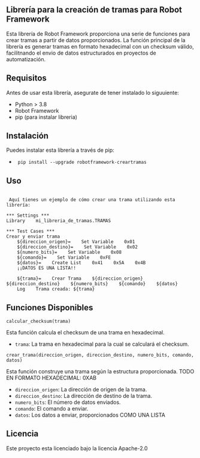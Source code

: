 ## Librería para la creación de tramas para Robot Framework

Esta librería de Robot Framework proporciona una serie de funciones para crear tramas a partir de datos proporcionados. La función principal de la librería es generar tramas en formato  hexadecimal con un checksum válido, facilitnando el envio de datos estructurados en proyectos de automatización.

## Requisitos

Antes de usar esta librería, asegurate de tener instalado lo siguuiente:
- Python > 3.8
- Robot Framework
- pip (para instalar libreria)

## Instalación
Puedes instalar esta librería a través de pip:
* ` pip install --upgrade robotframework-creartramas`

## Uso 

``` RobotFramework

 Aquí tienes un ejemplo de cómo crear una trama utilizando esta librería:

*** Settings ***
Library    mi_libreria_de_tramas.TRAMAS

*** Test Cases ***
Crear y enviar trama
    ${direccion_origen}=    Set Variable    0x01
    ${direccion_destino}=    Set Variable    0x02
    ${numero_bits}=    Set Variable    0x08
    ${comando}=    Set Variable    0xFE
    ${datos}=    Create List    0x41    0x5A    0x4B
    ¡¡DATOS ES UNA LISTA!!

    ${trama}=    Crear Trama    ${direccion_origen}    ${direccion_destino}    ${numero_bits}    ${comando}    ${datos}
    Log    Trama creada: ${trama}
```

## Funciones Disponibles

`calcular_checksum(trama)`

Esta función calcula el checksum de una trama en hexadecimal.

- `trama`: La trama en hexadecimal para la cual se calculará el checksum.


`crear_trama(direccion_origen, direccion_destino, numero_bits, comando, datos)`

Esta función construye una trama según la estructura proporcionada.
TODO EN FORMATO HEXADECIMAL: 0XAB   

- `direccion_origen`: La dirección de origen de la trama.
- `direccion_destino`: La dirección de destino de la trama.
- `numero_bits`: El número de datos enviados.
- `comando`: El comando a enviar.
- `datos`: Los datos a enviar, proporcionados COMO UNA LISTA


## Licencia
Este proyecto esta licenciado bajo la licencia Apache-2.0
